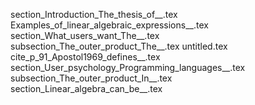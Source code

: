 section_Introduction_The_thesis_of__.tex
Examples_of_linear_algebraic_expressions__.tex
section_What_users_want_The__.tex
subsection_The_outer_product_The__.tex
untitled.tex
cite_p_91_Apostol1969_defines__.tex
section_User_psychology_Programming_languages__.tex
subsection_The_outer_product_In__.tex
section_Linear_algebra_can_be__.tex